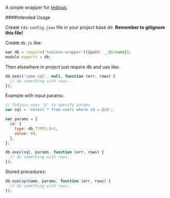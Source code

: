 A simple wrapper for [tedious](https://github.com/pekim/tedious).

####Intended Usage

Create `tds-config.json` file in your project base dir. **Remember to gitignore this file!**

Create `db.js` like:

```Javascript
var db = require('tedious-wrapper')({path: __dirname});
module.exports = db;
```

Then elsewhere in project just require db and use like:

```Javascript
db.exec('some sql', null, function (err, rows) {
  // do something with rows..
});
```

Example with input params:

```Javascript
// Tedious uses '@' to specify params
var sql = 'select * from users where id = @id';

var params = {
  id: {
    type: db.TYPES.Int,
    value: 69,
  },
};

db.exec(sql, params, function (err, rows) {
  // do something with rows..
});
```

Stored procedures:

```Javascript
db.execsp(name, params, function (err, rows) {
  // do something with rows..
});
```
